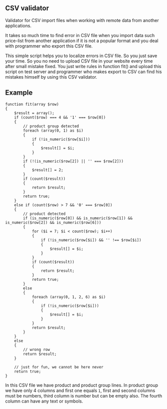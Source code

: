 ## CSV validator

Validator for CSV import files when working with remote data from another applications.

It takes so much time to find error in CSV file when you import data such price-list from another application if it is not a popular format and you deal with programmer who export this CSV file.

This simple script helps you to localize errors in CSV file. So you just save your time.
So you no need to upload CSV file in your website every time after small mistake fixed. You just write rules in function fit() and upload this script on test server and programmer who makes export to CSV can find his mistakes himself by using this CSV validator.


## Example

	function fit(array $row)
	{
		$result = array();
		if (count($row) === 4 && '1' === $row[0])
		{
			// product group detected
			foreach (array(0, 1) as $i)
			{
				if (!is_numeric($row[$i]))
				{
					$result[] = $i;
				}
			}
			if (!(is_numeric($row[2]) || '' === $row[2]))
			{
				$result[] = 2;
			}
			if (count($result))
			{
				return $result;
			}
			return true;
		}
		else if (count($row) > 7 && '0' === $row[0])
		{
			// product detected
			if (is_numeric($row[0]) && is_numeric($row[1]) && is_numeric($row[2]) && is_numeric($row[6]))
			{
				for ($i = 7; $i < count($row); $i++)
				{
					if (!is_numeric($row[$i]) && '' !== $row[$i])
					{
						$result[] = $i;
					}
				}
				if (count($result))
				{
					return $result;
				}
				return true;
			}
			else
			{
				foreach (array(0, 1, 2, 6) as $i)
				{
					if (!is_numeric($row[$i]))
					{
						$result[] = $i;
					}
				}
				return $result;
			}
		}
		else
		{
			// wrong row
			return $result;
		}

		// just for fun, we cannot be here never
		return true;
	}
	
In this CSV file we have product and product group lines.
In product group we have only 4 columns and first one equals `1`, first and second columns must be numbers, third column is number but can be empty also. The fourth column can have any text or symbols.
